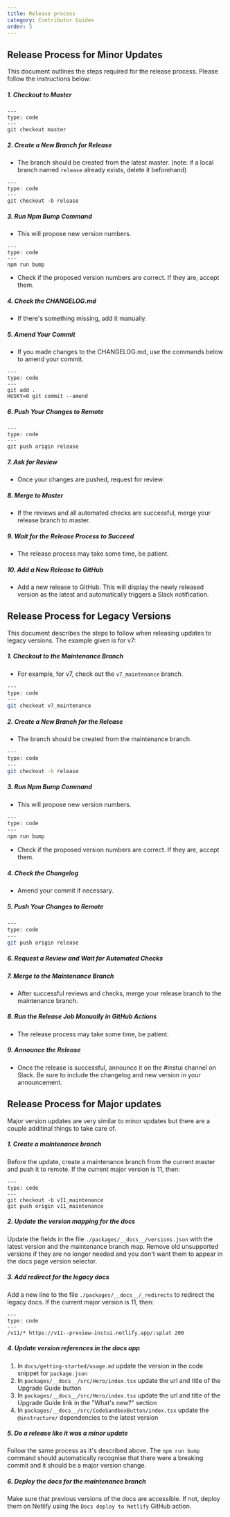 ```yaml
---
title: Release process
category: Contributor Guides
order: 5
---
```


## Release Process for Minor Updates

This document outlines the steps required for the release process. Please follow the instructions below:

##### 1. Checkout to Master

```text
---
type: code
---
git checkout master
```

##### 2. Create a New Branch for Release

- The branch should be created from the latest master. (note: if a local branch named `release` already exists, delete it beforehand)

```text
---
type: code
---
git checkout -b release
```

##### 3. Run Npm Bump Command

- This will propose new version numbers.

```text
---
type: code
---
npm run bump
```

- Check if the proposed version numbers are correct. If they are, accept them.

##### 4. Check the CHANGELOG.md

- If there's something missing, add it manually.

##### 5. Amend Your Commit

- If you made changes to the CHANGELOG.md, use the commands below to amend your commit.

```text
---
type: code
---
git add .
HUSKY=0 git commit --amend
```

##### 6. Push Your Changes to Remote

```text
---
type: code
---
git push origin release
```

##### 7. Ask for Review

- Once your changes are pushed, request for review.

##### 8. Merge to Master

- If the reviews and all automated checks are successful, merge your release branch to master.

##### 9. Wait for the Release Process to Succeed

- The release process may take some time, be patient.

##### 10. Add a New Release to GitHub

- Add a new release to GitHub. This will display the newly released version as the latest and automatically triggers a Slack notification.

## Release Process for Legacy Versions

This document describes the steps to follow when releasing updates to legacy versions. The example given is for v7:

##### 1. Checkout to the Maintenance Branch

- For example, for v7, check out the `v7_maintenance` branch.

```bash
---
type: code
---
git checkout v7_maintenance
```

##### 2. Create a New Branch for the Release

- The branch should be created from the maintenance branch.

```bash
---
type: code
---
git checkout -b release
```

##### 3. Run Npm Bump Command

- This will propose new version numbers.

```bash
---
type: code
---
npm run bump
```

- Check if the proposed version numbers are correct. If they are, accept them.

##### 4. Check the Changelog

- Amend your commit if necessary.

##### 5. Push Your Changes to Remote

```bash
---
type: code
---
git push origin release
```

##### 6. Request a Review and Wait for Automated Checks

##### 7. Merge to the Maintenance Branch

- After successful reviews and checks, merge your release branch to the maintenance branch.

##### 8. Run the Release Job Manually in GitHub Actions

- The release process may take some time, be patient.

##### 9. Announce the Release

- Once the release is successful, announce it on the #instui channel on Slack. Be sure to include the changelog and new version in your announcement.

## Release Process for Major updates

Major version updates are very similar to minor updates but there are a couple additinal things to take care of.

##### 1. Create a maintenance branch

Before the update, create a maintenance branch from the current master and push it to remote. If the current major version is 11, then:

```text
---
type: code
---
git checkout -b v11_maintenance
git push origin v11_maintenance
```

##### 2. Update the version mapping for the docs

Update the fields in the file `./packages/__docs__/versions.json` with the latest version and the maintenance branch map. Remove old unsupported versions if they are no longer needed and you don't want them to appear in the docs page version selector.

##### 3. Add redirect for the legacy docs

Add a new line to the file `./packages/__docs__/_redirects` to redirect the legacy docs. If the current major version is 11, then:

```text
---
type: code
---
/v11/* https://v11--preview-instui.netlify.app/:splat 200
```

##### 4. Update version references in the docs app

1. In `docs/getting-started/usage.md` update the version in the code snippet for `package.json`
2. In `packages/__docs__/src/Hero/index.tsx` update the url and title of the Upgrade Guide button
3. In `packages/__docs__/src/Hero/index.tsx` update the url and title of the Upgrade Guide link in the "What's new?" section
4. In `packages/__docs__/src/CodeSandboxButton/index.tsx` update the `@instructure/` dependencies to the latest version

##### 5. Do a release like it was a minor update

Follow the same process as it's described above. The `npm run bump` command should automatically recognise that there were a breaking commit and it should be a major version change.

##### 6. Deploy the docs for the maintenance branch

Make sure that previous versions of the docs are accessible. If not, deploy them on Netlify using the `Docs deploy to Netlify` GitHub action.
